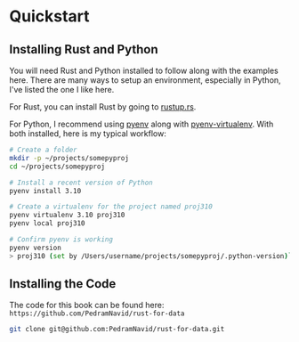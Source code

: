 # Quickstart

## Installing Rust and Python

You will need Rust and Python installed to follow along with the examples here.
There are many ways to setup an environment, especially in Python, I've listed
the one I like here.

For Rust, you can install Rust by going to [rustup.rs](https://rustup.rs/).

For Python, I recommend using [pyenv](https://github.com/pyenv/pyenv) along with [pyenv-virtualenv](https://github.com/pyenv/pyenv-virtualenv).
With both installed, here is my typical workflow:

```bash
# Create a folder
mkdir -p ~/projects/somepyproj
cd ~/projects/somepyproj

# Install a recent version of Python
pyenv install 3.10

# Create a virtualenv for the project named proj310
pyenv virtualenv 3.10 proj310
pyenv local proj310

# Confirm pyenv is working
pyenv version
> proj310 (set by /Users/username/projects/somepyproj/.python-version)```
```

## Installing the Code

The code for this book can be found here: `https://github.com/PedramNavid/rust-for-data`

```bash
git clone git@github.com:PedramNavid/rust-for-data.git
```

